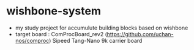 # wishbone-system

- my study project for accumulute building blocks based on wishbone
- target board : ComProcBoard\_rev2 (https://github.com/uchan-nos/comproc) Sipeed Tang-Nano 9k carrier board
